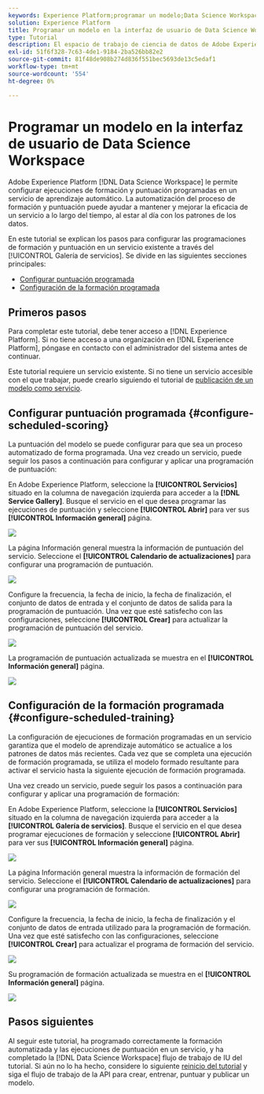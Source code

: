 ```yaml
---
keywords: Experience Platform;programar un modelo;Data Science Workspace;temas populares;programar puntuación;programar formación
solution: Experience Platform
title: Programar un modelo en la interfaz de usuario de Data Science Workspace
type: Tutorial
description: El espacio de trabajo de ciencia de datos de Adobe Experience Platform le permite configurar ejecuciones de puntuación y formación programadas en un servicio de aprendizaje automático. La automatización del proceso de formación y puntuación puede ayudar a mantener y mejorar la eficacia de un servicio a lo largo del tiempo, al estar al día con los patrones de los datos.
exl-id: 51f6f328-7c63-4de1-9184-2ba526bb82e2
source-git-commit: 81f48de908b274d836f551bec5693de13c5edaf1
workflow-type: tm+mt
source-wordcount: '554'
ht-degree: 0%

---
```


# Programar un modelo en la interfaz de usuario de Data Science Workspace

Adobe Experience Platform [!DNL Data Science Workspace] le permite configurar ejecuciones de formación y puntuación programadas en un servicio de aprendizaje automático. La automatización del proceso de formación y puntuación puede ayudar a mantener y mejorar la eficacia de un servicio a lo largo del tiempo, al estar al día con los patrones de los datos.

En este tutorial se explican los pasos para configurar las programaciones de formación y puntuación en un servicio existente a través del [!UICONTROL Galería de servicios]. Se divide en las siguientes secciones principales:

- [Configurar puntuación programada](#configure-scheduled-scoring)
- [Configuración de la formación programada](#configure-scheduled-training)

## Primeros pasos

Para completar este tutorial, debe tener acceso a [!DNL Experience Platform]. Si no tiene acceso a una organización en [!DNL Experience Platform], póngase en contacto con el administrador del sistema antes de continuar.

Este tutorial requiere un servicio existente. Si no tiene un servicio accesible con el que trabajar, puede crearlo siguiendo el tutorial de [publicación de un modelo como servicio](./publish-model-service-ui.md).

## Configurar puntuación programada {#configure-scheduled-scoring}

La puntuación del modelo se puede configurar para que sea un proceso automatizado de forma programada. Una vez creado un servicio, puede seguir los pasos a continuación para configurar y aplicar una programación de puntuación:

En Adobe Experience Platform, seleccione la **[!UICONTROL Servicios]** situado en la columna de navegación izquierda para acceder a la **[!DNL Service Gallery]**. Busque el servicio en el que desea programar las ejecuciones de puntuación y seleccione **[!UICONTROL Abrir]** para ver sus **[!UICONTROL Información general]** página.

![](../images/models-recipes/schedule/select_service.png)

La página Información general muestra la información de puntuación del servicio. Seleccione el **[!UICONTROL Calendario de actualizaciones]** para configurar una programación de puntuación.

![](../images/models-recipes/schedule/update_scoring.png)

Configure la frecuencia, la fecha de inicio, la fecha de finalización, el conjunto de datos de entrada y el conjunto de datos de salida para la programación de puntuación. Una vez que esté satisfecho con las configuraciones, seleccione **[!UICONTROL Crear]** para actualizar la programación de puntuación del servicio.

![](../images/models-recipes/schedule/set_scoring_schedule.png)

La programación de puntuación actualizada se muestra en el **[!UICONTROL Información general]** página.

![](../images/models-recipes/schedule/scoring_set.png)

## Configuración de la formación programada {#configure-scheduled-training}

La configuración de ejecuciones de formación programadas en un servicio garantiza que el modelo de aprendizaje automático se actualice a los patrones de datos más recientes. Cada vez que se completa una ejecución de formación programada, se utiliza el modelo formado resultante para activar el servicio hasta la siguiente ejecución de formación programada.

Una vez creado un servicio, puede seguir los pasos a continuación para configurar y aplicar una programación de formación:

En Adobe Experience Platform, seleccione la **[!UICONTROL Servicios]** situado en la columna de navegación izquierda para acceder a la **[!UICONTROL Galería de servicios]**. Busque el servicio en el que desea programar ejecuciones de formación y seleccione **[!UICONTROL Abrir]** para ver sus **[!UICONTROL Información general]** página.

![](../images/models-recipes/schedule/select_service.png)

La página Información general muestra la información de formación del servicio. Seleccione el **[!UICONTROL Calendario de actualizaciones]** para configurar una programación de formación.

![](../images/models-recipes/schedule/update_training.png)

Configure la frecuencia, la fecha de inicio, la fecha de finalización y el conjunto de datos de entrada utilizado para la programación de formación. Una vez que esté satisfecho con las configuraciones, seleccione **[!UICONTROL Crear]** para actualizar el programa de formación del servicio.

![](../images/models-recipes/schedule/set_training_schedule.png)

Su programación de formación actualizada se muestra en el **[!UICONTROL Información general]** página.

![](../images/models-recipes/schedule/training_set.png)

## Pasos siguientes

Al seguir este tutorial, ha programado correctamente la formación automatizada y las ejecuciones de puntuación en un servicio, y ha completado la [!DNL Data Science Workspace] flujo de trabajo de IU del tutorial. Si aún no lo ha hecho, considere lo siguiente [reinicio del tutorial](./create-retails-sales-dataset.md) y siga el flujo de trabajo de la API para crear, entrenar, puntuar y publicar un modelo.
